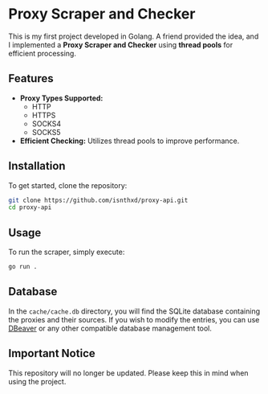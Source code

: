 # Proxy Scraper and Checker

This is my first project developed in Golang. A friend provided the idea, and I implemented a **Proxy Scraper and Checker** using **thread pools** for efficient processing.

## Features

- **Proxy Types Supported:**
  - HTTP
  - HTTPS
  - SOCKS4
  - SOCKS5
- **Efficient Checking:** Utilizes thread pools to improve performance.

## Installation

To get started, clone the repository:

```bash
git clone https://github.com/isnthxd/proxy-api.git
cd proxy-api
```

## Usage

To run the scraper, simply execute:

```bash
go run .
```

## Database

In the ```cache/cache.db``` directory, you will find the SQLite database containing the proxies and their sources. If you wish to modify the entries, you can use [DBeaver](<https://dbeaver.io/>) or any other compatible database management tool.

## Important Notice

This repository will no longer be updated. Please keep this in mind when using the project.
